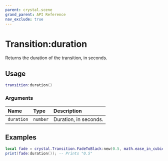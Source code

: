 ```yaml
---
parent: crystal.scene
grand_parent: API Reference
nav_exclude: true
---
```


# Transition:duration

Returns the duration of the transition, in seconds.

## Usage

```lua
transition:duration()
```

### Arguments

| Name       | Type     | Description           |
| :--------- | :------- | :-------------------- |
| `duration` | `number` | Duration, in seconds. |

## Examples

```lua
local fade = crystal.Transition.FadeToBlack:new(0.5, math.ease_in_cubic);
print(fade:duration()); -- Prints "0.5"
```
